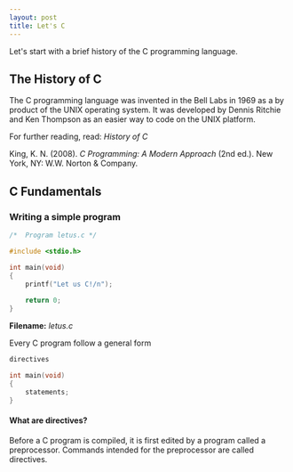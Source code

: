 ```yaml
---
layout: post
title: Let's C
---
```

Let's start with a brief history of the C programming language.

## The History of C
The C programming language was invented in the Bell Labs in 1969 as a by product of the UNIX operating system. 
It was developed by Dennis Ritchie and Ken Thompson as an easier way to code on the UNIX platform.

For further reading, read: *History of C*

King, K. N. (2008). *C Programming: A Modern Approach* (2nd ed.). New York, NY: W.W. Norton & Company.

## C Fundamentals
### Writing a simple program
```c
/*	Program letus.c	*/

#include <stdio.h>

int main(void)
{
	printf("Let us C!/n");
	
	return 0;
}
```
**Filename:** *letus.c*

Every C program follow a general form
```c
directives

int main(void)
{
	statements;
}
```
#### What are directives?
Before a C program is compiled, it is first edited by a program called a preprocessor. Commands intended for the preprocessor are called directives.

